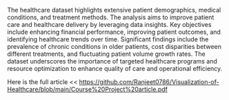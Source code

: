 The healthcare dataset highlights extensive patient demographics, medical conditions, and treatment methods. The analysis aims to improve patient care and healthcare delivery by leveraging data insights. 
Key objectives include enhancing financial performance, improving patient outcomes, and identifying healthcare trends over time. Significant findings include the prevalence of chronic conditions in 
older patients, cost disparities between different treatments, and fluctuating patient volume growth rates. The dataset underscores the importance of targeted healthcare programs and resource
optimization to enhance quality of care and operational efficiency.

Here is the full article << https://github.com/Ranjeet0786/Visualization-of-Healthcare/blob/main/Course%20Project%20article.pdf
